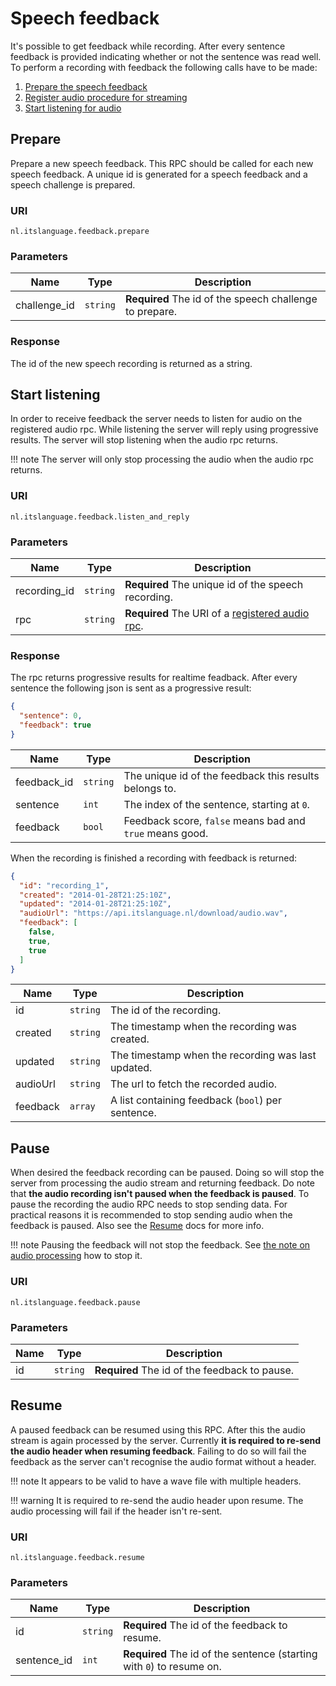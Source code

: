 # Speech feedback

It's possible to get feedback while recording. After every sentence feedback is
provided indicating whether or not the sentence was read well.
To perform a recording with feedback the following calls have to be made:

1. [Prepare the speech feedback](#prepare)
2. [Register audio procedure for streaming](wamp.md#register-audio-procedure)
3. [Start listening for audio](#listen)


## Prepare

Prepare a new speech feedback. This RPC should be called for each new speech
feedback. A unique id is generated for a speech feedback and a speech challenge
is prepared.

### URI

```
nl.itslanguage.feedback.prepare
```

### Parameters

Name            | Type     | Description
----------------|----------|------------
challenge_id    | `string` | **Required** The id of the speech challenge to prepare.

### Response

The id of the new speech recording is returned as a string.


## Start listening

In order to receive feedback the server needs to listen for audio on the
registered audio rpc. While listening the server will reply using progressive
results.
The server will stop listening when the audio rpc returns.

!!! note
    The server will only stop processing the audio when the audio rpc returns.

### URI

```
nl.itslanguage.feedback.listen_and_reply
```

### Parameters

Name         | Type     | Description
-------------|----------|------------
recording_id | `string` | **Required** The unique id of the speech recording.
rpc          | `string` | **Required** The URI of a [registered audio rpc](wamp.md#register-audio-procedure).

### Response

The rpc returns progressive results for realtime feadback. After every sentence
the following json is sent as a progressive result:

```json
{
  "sentence": 0,
  "feedback": true
}
```

Name        | Type     | Description
------------|----------|------------
feedback_id | `string` | The unique id of the feedback this results belongs to.
sentence    | `int`    | The index of the sentence, starting at `0`.
feedback    | `bool`   | Feedback score, `false` means bad and `true` means good.

When the recording is finished a recording with feedback is returned:

```json
{
  "id": "recording_1",
  "created": "2014-01-28T21:25:10Z",
  "updated": "2014-01-28T21:25:10Z",
  "audioUrl": "https://api.itslanguage.nl/download/audio.wav",
  "feedback": [
    false,
    true,
    true
  ]
}
```

Name     | Type     | Description
---------|----------|------------
id       | `string` | The id of the recording.
created  | `string` | The timestamp when the recording was created.
updated  | `string` | The timestamp when the recording was last updated.
audioUrl | `string` | The url to fetch the recorded audio.
feedback | `array`  | A list containing feedback (`bool`) per sentence.


## Pause

When desired the feedback recording can be paused. Doing so will stop the
server from processing the audio stream and returning feedback. Do note that
**the audio recording isn't paused when the feedback is paused**. To pause the
recording the audio RPC needs to stop sending data. For practical reasons it is
recommended to stop sending audio when the feedback is paused. Also see the
[Resume](#resume) docs for more info.

!!! note
    Pausing the feedback will not stop the feedback. See
    [the note on audio processing](#start-listening) how to stop it.

### URI

```
nl.itslanguage.feedback.pause
```

### Parameters

Name | Type     | Description
-----|----------|------------
id   | `string` | **Required** The id of the feedback to pause.


## Resume

A paused feedback can be resumed using this RPC. After this the audio stream is
again processed by the server.
Currently **it is required to re-send the audio header when resuming
feedback**. Failing to do so will fail the feedback as the server can't
recognise the audio format without a header.

!!! note
    It appears to be valid to have a wave file with multiple headers.

!!! warning
    It is required to re-send the audio header upon resume. The audio
    processing will fail if the header isn't re-sent.

### URI

```
nl.itslanguage.feedback.resume
```

### Parameters

Name        | Type     | Description
------------|----------|------------
id          | `string` | **Required** The id of the feedback to resume.
sentence_id | `int`    | **Required** The id of the sentence (starting with `0`) to resume on.
